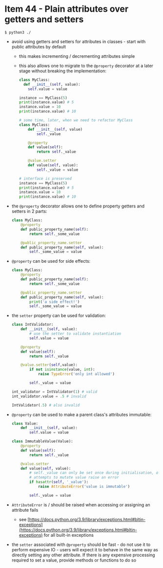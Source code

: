 # Item 44 - Plain attributes over getters and setters

```shell
$ python3 ./
```

- avoid using getters and setters for attributes in classes - start with public
    attributes by default
    - this makes incrementing / decrementing attributes simple
    - this also allows one to migrate to the `@property` decorator at a later
        stage without breaking the implementation:

        ```python
        class MyClass:
          def __init__(self, value):
            self.value = value

        instance == MyClass(5)
        print(instance.value) # 5
        instance.value = 10
        print(instance.value) # 10

        # some time, later, when we need to refactor MyClass
        class MyClass:
            def __init__(self, value)
                self._value

            @property
            def value(self):
                return self._value

            @value.setter
            def value(self, value):
                self._value = value

        # interface is preserved
        instance == MyClass(5)
        print(instance.value) # 5
        instance.value = 10
        print(instance.value) # 10
        ```
- the `@property` decorator allows one to define property getters and setters in
    2 parts:

    ```python
    class MyClass:
        @property
        def public_property_name(self):
            return self._some_value

        @public_property_name.setter
        def public_property_name(self, value):
            self._some_value = value
    ```
- `@property` can be used for side effects:

    ```python
    class MyClass:
        @property
        def public_property_name(self):
            return self._some_value

        @public_property_name.setter
        def public_property_name(self, value):
            print('a side effect!')
            self._some_value = value
    ```
- the `setter` property can be used for validation:

    ```python
    class IntValidator:
        def __init__(self, value):
            # use the setter to validate instantiation
            self.value = value

        @property
        def value(self):
            return self._value

        @value.setter(self,value):
            if not isinstance(value, int):
                raise TypeError('only int allowed')

            self._value = value

    int_validator = IntValidator(1) # valid
    int_validator.value = .5 # invalid

    IntValidator(.5) # also invalid
    ```
- `@property` can be used to make a parent class's attributes immutable:

    ```python
    class Value:
        def __init__(self, value):
            self.value = value

    class ImmutableValue(Value):
        @property
        def value(self):
            return self._value

        @value.setter
        def value(self, value):
            # self._value can only be set once during initialisation, otherwise
            # attempts to mutate value raise an error
            if hasattr(self, '_value'):
                raise AttributeError('value is immutable')

            self._value = value
    ```
- `AttributeError` is / should be raised when accessing or assigning an
    attribute fails

    - see
        [https://docs.python.org/3.9/library/exceptions.html#bltin-exceptions](https://docs.python.org/3.9/library/exceptions.html#bltin-exceptions)
        for all built-in exceptions
- the `setter` associated with `@property` should be fast - do not use it to
    perform expensive IO - users will expect it to behave in the same way as
    directly setting any other attribute. If there is any expensive processing
    required to set a value, provide methods or functions to do so
